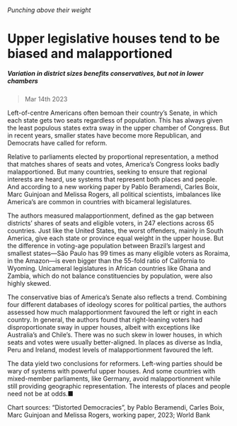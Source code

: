 ###### Punching above their weight
# Upper legislative houses tend to be biased and malapportioned 
##### Variation in district sizes benefits conservatives, but not in lower chambers 
> Mar 14th 2023 


Left-of-centre Americans often bemoan their country’s Senate, in which each state gets two seats regardless of population. This has always given the least populous states extra sway in the upper chamber of Congress. But in recent years, smaller states have become more Republican, and Democrats have called for reform.
Relative to parliaments elected by proportional representation, a method that matches shares of seats and votes, America’s Congress looks badly malapportioned. But many countries, seeking to ensure that regional interests are heard, use systems that represent both places and people. And according to a new working paper by Pablo Beramendi, Carles Boix, Marc Guinjoan and Melissa Rogers, all political scientists, imbalances like America’s are common in countries with bicameral legislatures. 
The authors measured malapportionment, defined as the gap between districts’ shares of seats and eligible voters, in 247 elections across 65 countries. Just like the United States, the worst offenders, mainly in South America, give each state or province equal weight in the upper house. But the difference in voting-age population between Brazil’s largest and smallest states—São Paulo has 99 times as many eligible voters as Roraima, in the Amazon—is even bigger than the 55-fold ratio of California to Wyoming. Unicameral legislatures in African countries like Ghana and Zambia, which do not balance constituencies by population, were also highly skewed.


The conservative bias of America’s Senate also reflects a trend. Combining four different databases of ideology scores for political parties, the authors assessed how much malapportionment favoured the left or right in each country. In general, the authors found that right-leaning voters had disproportionate sway in upper houses, albeit with exceptions like Australia’s and Chile’s. There was no such skew in lower houses, in which seats and votes were usually better-aligned. In places as diverse as India, Peru and Ireland, modest levels of malapportionment favoured the left.
The data yield two conclusions for reformers. Left-wing parties should be wary of systems with powerful upper houses. And some countries with mixed-member parliaments, like Germany, avoid malapportionment while still providing geographic representation. The interests of places and people need not be at odds.■

Chart sources: “Distorted Democracies”, by Pablo Beramendi, Carles Boix, Marc Guinjoan and Melissa Rogers, working paper, 2023; World Bank
